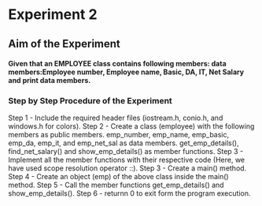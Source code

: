 # Experiment 2
## Aim of the Experiment
#### Given that an EMPLOYEE class contains following members: data members:Employee number, Employee name, Basic, DA, IT, Net Salary and print data members.
### Step by Step Procedure of the Experiment
Step 1 - Include the required header files (iostream.h, conio.h, and windows.h for colors).
Step 2 - Create a class (employee) with the following members as public members.
emp_number, emp_name, emp_basic, emp_da, emp_it, and emp_net_sal as data members.
get_emp_details(), find_net_salary() and show_emp_details() as member functions.
Step 3 - Implement all the member functions with their respective code (Here, we have used scope resolution operator ::).
Step 3 - Create a main() method.
Step 4 - Create an object (emp) of the above class inside the main() method.
Step 5 - Call the member functions get_emp_details() and show_emp_details().
Step 6 - returnn 0 to exit form the program execution.
